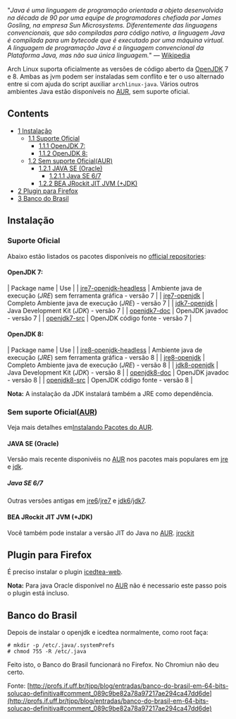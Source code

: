 "*Java é uma linguagem de programação orientada a objeto desenvolvida na década de 90 por uma equipe de programadores chefiada por James Gosling, na empresa Sun Microsystems. Diferentemente das linguagens convencionais, que são compiladas para código nativo, a linguagem Java é compilada para um bytecode que é executado por uma máquina virtual. A linguagem de programação Java é a linguagem convencional da Plataforma Java, mas não sua única linguagem.*" — [Wikipedia](https://en.wikipedia.org/wiki/pt:Java_(linguagem_de_programa%C3%A7%C3%A3o) "wikipedia:pt:Java (linguagem de programação)")

Arch Linux suporta oficialmente as versões de código aberto da [OpenJDK](http://openjdk.java.net/) 7 e 8\. Ambas as jvm podem ser instaladas sem conflito e ter o uso alternado entre si com ajuda do script auxiliar `archlinux-java`. Vários outros ambientes Java estão disponíveis no [AUR](/index.php/AUR "AUR"), sem suporte oficial.

## Contents

*   [1 Instalação](#Instala.C3.A7.C3.A3o)
    *   [1.1 Suporte Oficial](#Suporte_Oficial)
        *   [1.1.1 OpenJDK 7:](#OpenJDK_7:)
        *   [1.1.2 OpenJDK 8:](#OpenJDK_8:)
    *   [1.2 Sem suporte Oficial(AUR)](#Sem_suporte_Oficial.28AUR.29)
        *   [1.2.1 JAVA SE (Oracle)](#JAVA_SE_.28Oracle.29)
            *   [1.2.1.1 Java SE 6/7](#Java_SE_6.2F7)
        *   [1.2.2 BEA JRockit JIT JVM (+JDK)](#BEA_JRockit_JIT_JVM_.28.2BJDK.29)
*   [2 Plugin para Firefox](#Plugin_para_Firefox)
*   [3 Banco do Brasil](#Banco_do_Brasil)

## Instalação

### Suporte Oficial

Abaixo estão listados os pacotes disponíveis no [official repositories](/index.php/Official_repositories "Official repositories"):

#### OpenJDK 7:

| Package name | Use |
| [jre7-openjdk-headless](https://www.archlinux.org/packages/?name=jre7-openjdk-headless) | Ambiente java de execução (*JRE*) sem ferramenta gráfica - versão 7 |
| [jre7-openjdk](https://www.archlinux.org/packages/?name=jre7-openjdk) | Completo Ambiente java de execução (*JRE*) - versão 7 |
| [jdk7-openjdk](https://www.archlinux.org/packages/?name=jdk7-openjdk) | Java Development Kit (*JDK*) - versão 7 |
| [openjdk7-doc](https://www.archlinux.org/packages/?name=openjdk7-doc) | OpenJDK javadoc - versão 7 |
| [openjdk7-src](https://www.archlinux.org/packages/?name=openjdk7-src) | OpenJDK código fonte - versão 7 |

#### OpenJDK 8:

| Package name | Use |
| [jre8-openjdk-headless](https://www.archlinux.org/packages/?name=jre8-openjdk-headless) | Ambiente java de execução (*JRE*) sem ferramenta gráfica - versão 8 |
| [jre8-openjdk](https://www.archlinux.org/packages/?name=jre8-openjdk) | Completo Ambiente java de execução (*JRE*) - versão 8 |
| [jdk8-openjdk](https://www.archlinux.org/packages/?name=jdk8-openjdk) | Java Development Kit (*JDK*) - versão 8 |
| [openjdk8-doc](https://www.archlinux.org/packages/?name=openjdk8-doc) | OpenJDK javadoc - versão 8 |
| [openjdk8-src](https://www.archlinux.org/packages/?name=openjdk8-src) | OpenJDK código fonte - versão 8 |

**Nota:** A instalação da JDK instalará também a JRE como dependência.

### Sem suporte Oficial([AUR](/index.php/AUR "AUR"))

Veja mais detalhes em[Instalando Pacotes do AUR](/index.php/Arch_User_Repository_(Portugu%C3%AAs)#Instalando_pacotes "Arch User Repository (Português)").

#### JAVA SE (Oracle)

Versão mais recente disponivéis no [AUR](/index.php/AUR "AUR") nos pacotes mais populares em [jre](https://aur.archlinux.org/packages/jre/) e [jdk](https://aur.archlinux.org/packages/jdk/).

##### Java SE 6/7

Outras versões antigas em [jre6](https://aur.archlinux.org/packages/jre6/)/[jre7](https://aur.archlinux.org/packages/jre7/) e [jdk6](https://aur.archlinux.org/packages/jdk6/)/[jdk7](https://aur.archlinux.org/packages/jdk7/).

#### BEA JRockit JIT JVM (+JDK)

Você também pode instalar a versão JIT do Java no [AUR](/index.php/AUR "AUR"). [jrockit](https://aur.archlinux.org/packages/jrockit/)

## Plugin para Firefox

É preciso instalar o plugin [icedtea-web](https://www.archlinux.org/packages/?name=icedtea-web).

**Nota:** Para java Oracle disponível no [AUR](/index.php/AUR "AUR") não é necessario este passo pois o plugin está incluso.

## Banco do Brasil

Depois de instalar o openjdk e icedtea normalmente, como root faça:

```
# mkdir -p /etc/.java/.systemPrefs
# chmod 755 -R /etc/.java

```

Feito isto, o Banco do Brasil funcionará no Firefox. No Chromiun não deu certo.

Fonte: [http://profs.if.uff.br/tjpp/blog/entradas/banco-do-brasil-em-64-bits-solucao-definitiva#comment_089c9be82a78a97217ae294ca47dd6de](http://profs.if.uff.br/tjpp/blog/entradas/banco-do-brasil-em-64-bits-solucao-definitiva#comment_089c9be82a78a97217ae294ca47dd6de)
